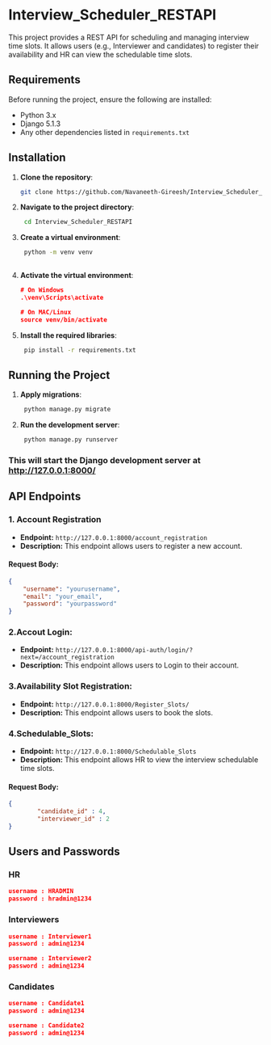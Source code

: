 # Interview_Scheduler_RESTAPI


This project provides a REST API for scheduling and managing interview time slots. It allows users (e.g.,
 Interviewer and candidates) to register their availability and HR can view the schedulable time slots.

## Requirements

Before running the project, ensure the following are installed:

- Python 3.x 
- Django 5.1.3
- Any other dependencies listed in `requirements.txt`

## Installation

1. **Clone the repository**:
   ```bash
   git clone https://github.com/Navaneeth-Gireesh/Interview_Scheduler_RESTAPI.git

2. **Navigate to the project directory**:
   ```bash
    cd Interview_Scheduler_RESTAPI

3. **Create a virtual environment**:
   ```bash
    python -m venv venv
    
4. **Activate the virtual environment**:
    ```json
    # On Windows
    .\venv\Scripts\activate 

    # On MAC/Linux
    source venv/bin/activate 
    ```

5. **Install the required libraries**:
   ```bash
    pip install -r requirements.txt

## Running the Project

1. **Apply migrations**:
   ```bash
    python manage.py migrate

2. **Run the development server**:
   ```bash
    python manage.py runserver

### This will start the Django development server at http://127.0.0.1:8000/

## API Endpoints

### 1. Account Registration
- **Endpoint:**  `http://127.0.0.1:8000/account_registration`
- **Description:** This endpoint allows users to register a new account.
  
#### Request Body:
```json
{
    "username": "yourusername",
    "email": "your_email",
    "password": "yourpassword"
}
```

### 2.Accout Login:
- **Endpoint:**  `http://127.0.0.1:8000/api-auth/login/?next=/account_registration`
- **Description:** This endpoint allows users to Login to their account.
  

### 3.Availability Slot Registration:
- **Endpoint:**  `http://127.0.0.1:8000/Register_Slots/`
- **Description:** This endpoint allows users to book the slots.
  

### 4.Schedulable_Slots:
- **Endpoint:**  `http://127.0.0.1:8000/Schedulable_Slots`
- **Description:** This endpoint allows HR to view the interview schedulable time slots.

#### Request Body:
```json
{
        "candidate_id" : 4,
        "interviewer_id" : 2
}

```





## Users and Passwords

### HR
```json
username : HRADMIN
password : hradmin@1234
```
### Interviewers

```json
username : Interviewer1
password : admin@1234
```

```json
username : Interviewer2
password : admin@1234
```

### Candidates
```json
username : Candidate1
password : admin@1234
```

```json
username : Candidate2
password : admin@1234
```
